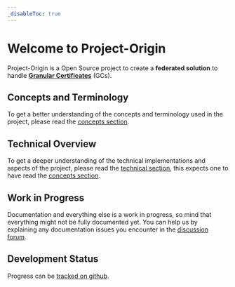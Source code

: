 ```yaml
---
_disableToc: true
---
```


# Welcome to Project-Origin

Project-Origin is a Open Source project to create a **federated solution** to handle [**Granular Certificates**](concept/granular-certificates/readme.md) (GCs).

## Concepts and Terminology

To get a better understanding of the concepts and terminology used in the project, please read the [concepts section](concept/overview.md).

## Technical Overview

To get a deeper understanding of the technical implementations and aspects of the project, please read the [technical section](architecture/overview.md),
this expects one to have read the [concepts section](concept/overview.md).

## Work in Progress

Documentation and everything else is a work in progress, so mind that everything might not be fully documented yet.
You can help us by explaining any documentation issues you encounter in the [discussion forum](https://github.com/orgs/project-origin/discussions/categories/documentation-issues).

## Development Status

Progress can be [tracked on github](https://github.com/orgs/project-origin/projects/16).
